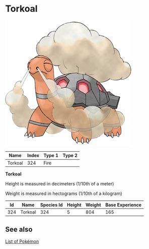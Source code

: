 # Torkoal


![Torkoal](images/324.png)

| **Name** | **Index** | **Type 1** | **Type 2** |
|----|----|----|----|
| Torkoal | 324 | Fire  |  |

**Torkoal** 


Height is measured in decimeters (1/10th of a meter)

Weight is measured in hectograms (1/10th of a kilogram)

| **Id** | **Name** | **Species Id** | **Height** | **Weight** | **Base Experience** |
|--------|----------|----------------|------------|------------|---------------------|
| 324 | Torkoal | 324 | 5 | 804 | 165 |


## See also

[List of Pokémon](../pokemon.md)
